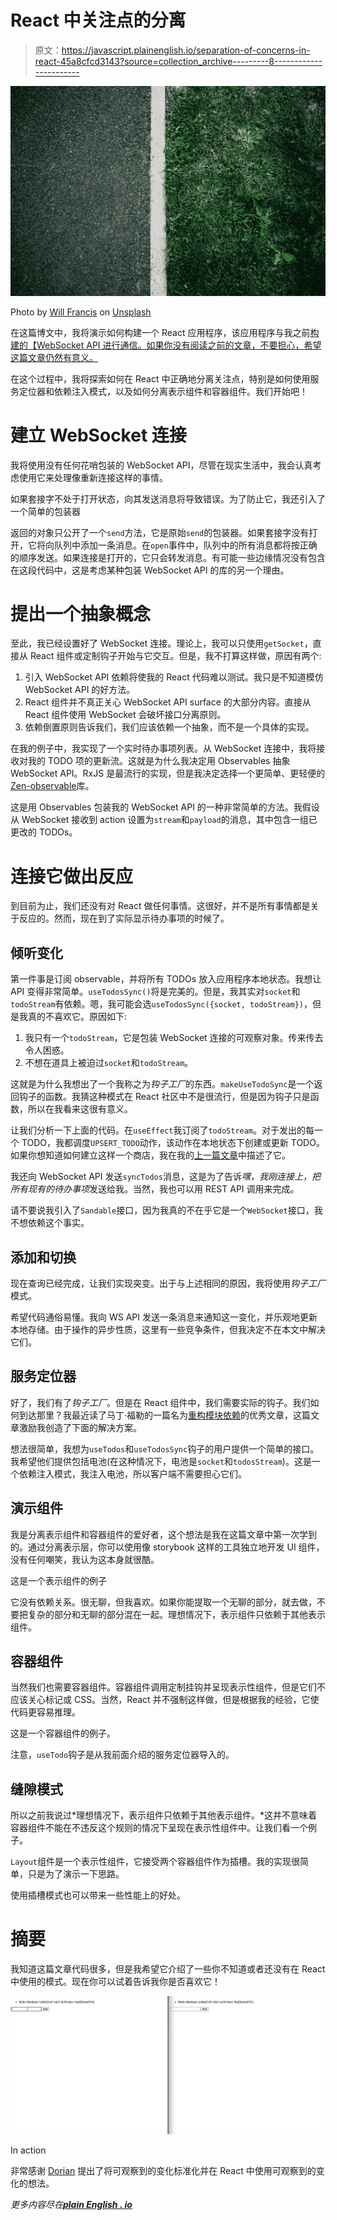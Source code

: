 # React 中关注点的分离

> 原文：<https://javascript.plainenglish.io/separation-of-concerns-in-react-45a8cfcd3143?source=collection_archive---------8----------------------->

![](img/795802e166038322a85a907d32fbd3b3.png)

Photo by [Will Francis](https://unsplash.com/@willfrancis?utm_source=medium&utm_medium=referral) on [Unsplash](https://unsplash.com?utm_source=medium&utm_medium=referral)

在这篇博文中，我将演示如何构建一个 React 应用程序，该应用程序与我之前[构建的【WebSocket API 进行通信。如果你没有阅读之前的文章，不要担心，希望这篇文章仍然有意义。](https://aws.plainenglish.io/process-dynamodb-streams-with-lambda-5d870455f524)

在这个过程中，我将探索如何在 React 中正确地分离关注点，特别是如何使用服务定位器和依赖注入模式，以及如何分离表示组件和容器组件。我们开始吧！

# 建立 WebSocket 连接

我将使用没有任何花哨包装的 WebSocket API，尽管在现实生活中，我会认真考虑使用它来处理像重新连接这样的事情。

如果套接字不处于打开状态，向其发送消息将导致错误。为了防止它，我还引入了一个简单的包装器

返回的对象只公开了一个`send`方法，它是原始`send`的包装器。如果套接字没有打开，它将向队列中添加一条消息。在`open`事件中，队列中的所有消息都将按正确的顺序发送。如果连接是打开的，它只会转发消息。有可能一些边缘情况没有包含在这段代码中，这是考虑某种包装 WebSocket API 的库的另一个理由。

# 提出一个抽象概念

至此，我已经设置好了 WebSocket 连接。理论上，我可以只使用`getSocket`，直接从 React 组件或定制钩子开始与它交互。但是，我不打算这样做，原因有两个:

1.  引入 WebSocket API 依赖将使我的 React 代码难以测试。我只是不知道模仿 WebSocket API 的好方法。
2.  React 组件并不真正关心 WebSocket API surface 的大部分内容。直接从 React 组件使用 WebSocket 会破坏接口分离原则。
3.  依赖倒置原则告诉我们，我们应该依赖一个抽象，而不是一个具体的实现。

在我的例子中，我实现了一个实时待办事项列表。从 WebSocket 连接中，我将接收对我的 TODO 项的更新流。这就是为什么我决定用 Observables 抽象 WebSocket API。RxJS 是最流行的实现，但是我决定选择一个更简单、更轻便的[Zen-observable](https://github.com/zenparsing/zen-observable)库。

这是用 Observables 包装我的 WebSocket API 的一种非常简单的方法。我假设从 WebSocket 接收到 action 设置为`stream`和`payload`的消息，其中包含一组已更改的 TODOs。

# 连接它做出反应

到目前为止，我们还没有对 React 做任何事情。这很好，并不是所有事情都是关于反应的。然而，现在到了实际显示待办事项的时候了。

## 倾听变化

第一件事是订阅 observable，并将所有 TODOs 放入应用程序本地状态。我想让 API 变得非常简单。`useTodosSync()`将是完美的。但是，我其实对`socket`和`todoStream`有依赖。嗯，我可能会选`useTodosSync({socket, todoStream})`，但是我真的不喜欢它。原因如下:

1.  我只有一个`todoStream`，它是包装 WebSocket 连接的可观察对象。传来传去令人困惑。
2.  不想在道具上被迫过`socket`和`todoStream`。

这就是为什么我想出了一个我称之为*钩子工厂*的东西。`makeUseTodoSync`是一个返回钩子的函数。我猜这种模式在 React 社区中不是很流行，但是因为钩子只是函数，所以在我看来这很有意义。

让我们分析一下上面的代码。在`useEffect`我订阅了`todoStream`。对于发出的每一个 TODO，我都调度`UPSERT_TODO`动作，该动作在本地状态下创建或更新 TODO。如果你想知道如何建立这样一个商店，我在我的[上一篇文章](/replace-redux-with-usereducer-100406773332)中描述了它。

我还向 WebSocket API 发送`syncTodos`消息，这是为了告诉*嘿，我刚连接上，把所有现有的待办事项*发送给我。当然，我也可以用 REST API 调用来完成。

请不要说我引入了`Sandable`接口，因为我真的不在乎它是一个`WebSocket`接口，我不想依赖这个事实。

## 添加和切换

现在查询已经完成，让我们实现突变。出于与上述相同的原因，我将使用*钩子工厂*模式。

希望代码通俗易懂。我向 WS API 发送一条消息来通知这一变化，并乐观地更新本地存储。由于操作的异步性质，这里有一些竞争条件，但我决定不在本文中解决它们。

## 服务定位器

好了，我们有了*钩子工厂*。但是在 React 组件中，我们需要实际的钩子。我们如何到达那里？我最近读了马丁·福勒的一篇名为[重构模块依赖](https://martinfowler.com/articles/refactoring-dependencies.html)的优秀文章，这篇文章激励我创造了下面的解决方案。

想法很简单，我想为`useTodos`和`useTodosSync`钩子的用户提供一个简单的接口。我希望他们提供包括电池(在这种情况下，电池是`socket`和`todosStream`)。这是一个依赖注入模式，我注入电池，所以客户端不需要担心它们。

## 演示组件

我是分离表示组件和容器组件的爱好者，这个想法是我在这篇文章中第一次学到的。通过分离表示层，你可以使用像 storybook 这样的工具独立地开发 UI 组件，没有任何嘲笑，我认为这本身就很酷。

这是一个表示组件的例子

它没有依赖关系。很无聊，但我喜欢。如果你能提取一个无聊的部分，就去做，不要把复杂的部分和无聊的部分混在一起。理想情况下，表示组件只依赖于其他表示组件。

## 容器组件

当然我们也需要容器组件。容器组件调用定制挂钩并呈现表示性组件，但是它们不应该关心标记或 CSS。当然，React 并不强制这样做，但是根据我的经验，它使代码更容易推理。

这是一个容器组件的例子。

注意，`useTodo`钩子是从我前面介绍的服务定位器导入的。

## 缝隙模式

所以之前我说过*理想情况下，表示组件只依赖于其他表示组件。*这并不意味着容器组件不能在不违反这个规则的情况下呈现在表示性组件中。让我们看一个例子。

`Layout`组件是一个表示性组件，它接受两个容器组件作为插槽。我的实现很简单，只是为了演示一下思路。

使用插槽模式也可以带来一些性能上的好处。

# 摘要

我知道这篇文章代码很多，但是我希望它介绍了一些你不知道或者还没有在 React 中使用的模式。现在你可以试着告诉我你是否喜欢它！

![](img/fb03277587b35d4f707356a9deeaaa99.png)

In action

非常感谢 [Dorian](https://dorians.medium.com/) 提出了将可观察到的变化标准化并在 React 中使用可观察到的变化的想法。

*更多内容尽在*[***plain English . io***](http://plainenglish.io)